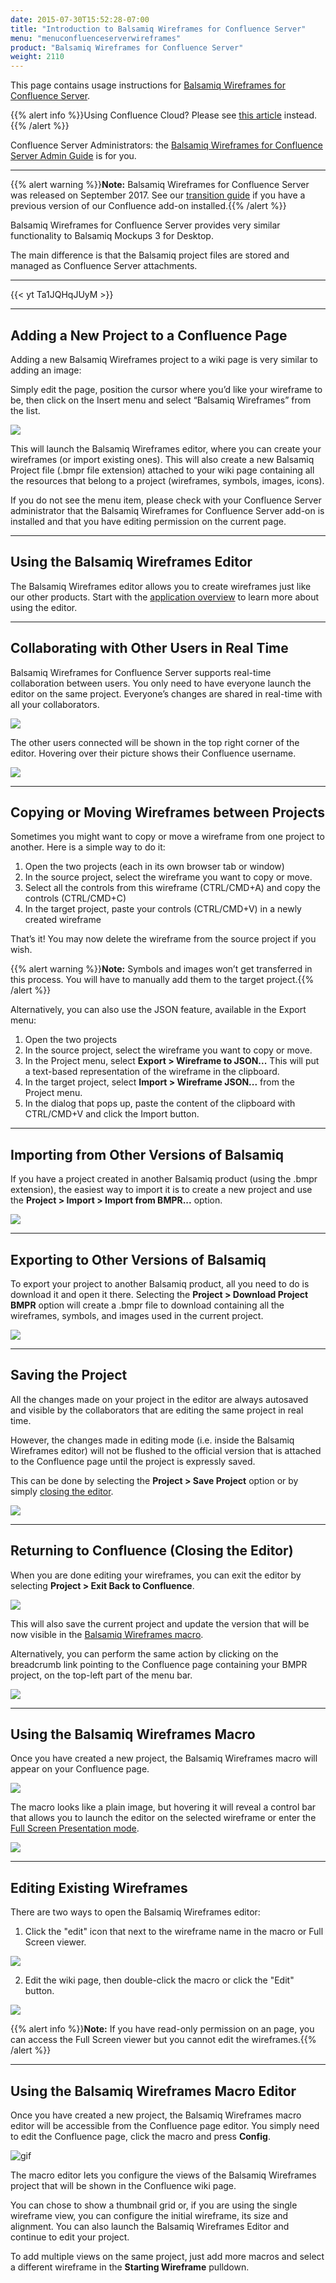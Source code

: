 ```yaml
---
date: 2015-07-30T15:52:28-07:00
title: "Introduction to Balsamiq Wireframes for Confluence Server"
menu: "menuconfluenceserverwireframes"
product: "Balsamiq Wireframes for Confluence Server"
weight: 2110
---
```


This page contains usage instructions for [Balsamiq Wireframes for Confluence Server](https://marketplace.atlassian.com/plugins/com.balsamiq.confluence.plugins.mockups/server/overview).

{{% alert info %}}Using Confluence Cloud? Please see [this article](https://docs.balsamiq.com/confluence/cloud/intro/) instead.{{% /alert %}}

Confluence Server Administrators: the [Balsamiq Wireframes for Confluence Server Admin Guide](../admin-guide/) is for you.

* * *

{{% alert warning %}}**Note:** Balsamiq Wireframes for Confluence Server was released on September 2017. See our [transition guide](../transition-guide/) if you have a previous version of our Confluence add-on installed.{{% /alert %}}

Balsamiq Wireframes for Confluence Server provides very similar functionality to Balsamiq Mockups 3 for Desktop.

The main difference is that the Balsamiq project files are stored and managed as Confluence Server attachments.

* * *

{{< yt Ta1JQHqJUyM >}}

* * *

## Adding a New Project to a Confluence Page

Adding a new Balsamiq Wireframes project to a wiki page is very similar to adding an image:

Simply edit the page, position the cursor where you’d like your wireframe to be, then click on the Insert menu and select “Balsamiq Wireframes” from the list.

![](//media.balsamiq.com/img/support/docs/confluence/wireframes/add-balsamiq-project.png)

This will launch the Balsamiq Wireframes editor, where you can create your wireframes (or import existing ones). This will also create a new Balsamiq Project file (.bmpr file extension) attached to your wiki page containing all the resources that belong to a project (wireframes, symbols, images, icons).

If you do not see the menu item, please check with your Confluence Server administrator that the Balsamiq Wireframes for Confluence Server add-on is installed and that you have editing permission on the current page.

* * *

## Using the Balsamiq Wireframes Editor

The Balsamiq Wireframes editor allows you to create wireframes just like our other products. Start with the [application overview](../overview/) to learn more about using the editor.

* * *

## Collaborating with Other Users in Real Time

Balsamiq Wireframes for Confluence Server supports real-time collaboration between users. You only need to have everyone launch the editor on the same project. Everyone’s changes are shared in real-time with all your collaborators.

![](//media.balsamiq.com/img/support/docs/confluence/wireframes/update-rtc.png)

The other users connected will be shown in the top right corner of the editor. Hovering over their picture shows their Confluence username.

![](//media.balsamiq.com/img/support/docs/confluence/wireframes/avatars.png)

* * *

## Copying or Moving Wireframes between Projects

Sometimes you might want to copy or move a wireframe from one project to another. Here is a simple way to do it:

1. Open the two projects (each in its own browser tab or window)
2. In the source project, select the wireframe you want to copy or move.
3. Select all the controls from this wireframe (CTRL/CMD+A) and copy the controls (CTRL/CMD+C)
4. In the target project, paste your controls (CTRL/CMD+V) in a newly created wireframe

That’s it! You may now delete the wireframe from the source project if you wish.

{{% alert warning %}}**Note:** Symbols and images won’t get transferred in this process. You will have to manually add them to the target project.{{% /alert %}}

Alternatively, you can also use the JSON feature, available in the Export menu:

1.  Open the two projects
2.  In the source project, select the wireframe you want to copy or move.
3.  In the Project menu, select **Export > Wireframe to JSON...** This will put a text-based representation of the wireframe in the clipboard.
4.  In the target project, select **Import > Wireframe JSON...** from the Project menu.
5.  In the dialog that pops up, paste the content of the clipboard with CTRL/CMD+V and click the Import button.

* * *

## Importing from Other Versions of Balsamiq

If you have a project created in another Balsamiq product (using the .bmpr extension), the easiest way to import it is to create a new project and use the **Project > Import > Import from BMPR...** option.

![](//media.balsamiq.com/img/support/docs/confluence/wireframes/import-bmpr.png)

* * *

## Exporting to Other Versions of Balsamiq

To export your project to another Balsamiq product, all you need to do is download it and open it there. Selecting the **Project > Download Project BMPR** option will create a .bmpr file to download containing all the wireframes, symbols, and images used in the current project.

![](//media.balsamiq.com/img/support/docs/confluence/wireframes/export-bmpr.png)

* * *

## Saving the Project

All the changes made on your project in the editor are always autosaved and visible by the collaborators that are editing the same project in real time.

However, the changes made in editing mode (i.e. inside the Balsamiq Wireframes editor) will not be flushed to the official version that is attached to the Confluence page until the project is expressly saved.

This can be done by selecting the **Project > Save Project** option or by simply [closing the editor](#returning-to-confluence-closing-the-editor).

![](//media.balsamiq.com/img/support/docs/confluence/wireframes/save.png)

* * *

## Returning to Confluence (Closing the Editor)

When you are done editing your wireframes, you can exit the editor by selecting **Project > Exit Back to Confluence**.

![](//media.balsamiq.com/img/support/docs/confluence/wireframes/close.png)

This will also save the current project and update the version that will be now visible in the [Balsamiq Wireframes macro](#using-the-balsamiq-wireframes-macro).

Alternatively, you can perform the same action by clicking on the breadcrumb link pointing to the Confluence page containing your BMPR project, on the top-left part of the menu bar.

![](//media.balsamiq.com/img/support/docs/confluence/wireframes/close-2.png)

* * *

## Using the Balsamiq Wireframes Macro

Once you have created a new project, the Balsamiq Wireframes macro will appear on your Confluence page.

![](//media.balsamiq.com/img/support/docs/confluence/wireframes/macro.png)

The macro looks like a plain image, but hovering it will reveal a control bar that allows you to launch the editor on the selected wireframe or enter the [Full Screen Presentation mode](../fullscreen/).

![](//media.balsamiq.com/img/support/docs/confluence/wireframes/control-bar.png)

* * *

## Editing Existing Wireframes

There are two ways to open the Balsamiq Wireframes editor:

1. Click the "edit" icon that next to the wireframe name in the macro or Full Screen viewer.

![](//media.balsamiq.com/img/support/docs/confluence/wireframes/edit.png)

2. Edit the wiki page, then double-click the macro or click the "Edit" button.

![](//media.balsamiq.com/img/support/docs/confluence/wireframes/edit-2.png)

{{% alert info %}}**Note:** If you have read-only permission on an page, you can access the Full Screen viewer but you cannot edit the wireframes.{{% /alert %}}

* * *

## Using the Balsamiq Wireframes Macro Editor

Once you have created a new project, the Balsamiq Wireframes macro editor will be accessible from the Confluence page editor. You simply need to edit the Confluence page, click the macro and press **Config**.

![gif](//media.balsamiq.com/img/support/docs/confluence/wireframes/macro-editor.png)

The macro editor lets you configure the views of the Balsamiq Wireframes project that will be shown in the Confluence wiki page.

You can chose to show a thumbnail grid or, if you are using the single wireframe view, you can configure the initial wireframe, its size and alignment. You can also launch the Balsamiq Wireframes Editor and continue to edit your project.

To add multiple views on the same project, just add more macros and select a different wireframe in the **Starting Wireframe** pulldown.
